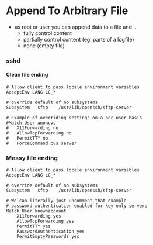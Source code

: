 # Append To Arbitrary File
* as root or user you can append data to a file and ...
	* fully control content
	* partially control content (eg. parts of a logfile)
	* none (empty file)

### sshd

#### Clean file ending
```
# Allow client to pass locale environment variables
AcceptEnv LANG LC_*

# override default of no subsystems
Subsystem	sftp	/usr/lib/openssh/sftp-server

# Example of overriding settings on a per-user basis
#Match User anoncvs
#	X11Forwarding no
#	AllowTcpForwarding no
#	PermitTTY no
#	ForceCommand cvs server
```

### Messy file ending
```
# Allow client to pass locale environment variables
AcceptEnv LANG LC_*

# override default of no subsystems
Subsystem	sftp	/usr/lib/openssh/sftp-server

# We can literally just uncomment that example
# password authentication enabled for key only servers
Match User knownaccount
	X11Forwarding yes
	AllowTcpForwarding yes
	PermitTTY yes
	PasswordAuthentication yes
	PermitEmptyPasswords yes
```
